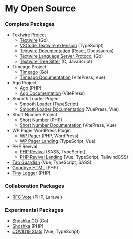 # My Open Source

### Complete Packages
- Textwire Project
  - [Textwire](https://github.com/textwire/textwire) (Go)
  - [VSCode Textwire extension](https://github.com/textwire/vscode-textwire) (TypeScript)
  - [Textwire Documentation](https://github.com/textwire/textwire.github.io) (React, Docusaurus)
  - [Textwire Language Server Protocol](https://github.com/textwire/lsp) (Go)
  - [Textwire Tree Sitter](https://github.com/textwire/tree-sitter-textwire) (C, JavaScript)
- Timeago Project
  - [Timeago](https://github.com/SerhiiCho/timeago) (Go)
  - [Timeago Documentation](https://github.com/time-ago/time-ago.github.io) (VitePress, Vue)
- Ago Project
  - [Ago](https://github.com/php-ago/ago) (PHP)
  - [Ago Documentation](https://github.com/php-ago/php-ago.github.io) (VitePress)
- Smooth Loader Project
  - [Smooth Loader](https://github.com/smooth-loader/smooth-loader) (TypeScript)
  - [Smooth Loader Documentation](https://github.com/smooth-loader/smooth-loader.github.io) (VuePress, Vue)
- Short Number Project
  - [Short Number](https://github.com/short-number/short-number) (PHP)
  - [Short Number Documentation](https://github.com/short-number/short-number.github.io) (VitePress, Vue)
- WP Pager WordPress Plugin
  - [WP Pager](https://github.com/wp-pager/wp-pager) (PHP, WordPress)
  - [WP Pager Landing](https://github.com/wp-pager/wp-pager.github.io) (TypeScript, Vue)
- PHP Revival
  - [PHP Revival](https://github.com/php-revival/php-revival) (SASS, TypeScript)
  - [PHP Revival Landing](https://github.com/php-revival/php-revival.github.io) (Vue, TypeScript, TailwindCSS)
- [Tab Guardian](https://github.com/tab-guardian/tab-guardian) (Vue, TypeScript, SASS)
- [Goodbye HTML](https://github.com/goodbye-html/goodbye-html) (PHP)
- [Tiny Logger](https://github.com/tiny-logger/tiny-logger) (PHP)

### Collaboration Packages
- [RFC Vote](https://github.com/brendt/rfc-vote) (PHP, Laravel)

### Experimental Packages
- [Shoshka GO](https://github.com/SerhiiCho/shoshka-go) (Go)
- [Shoshka](https://github.com/SerhiiCho/shoshka) (PHP)
- [COVID19 Stats](https://github.com/SerhiiCho/covid19-stats) (Vue, TypeScript)
